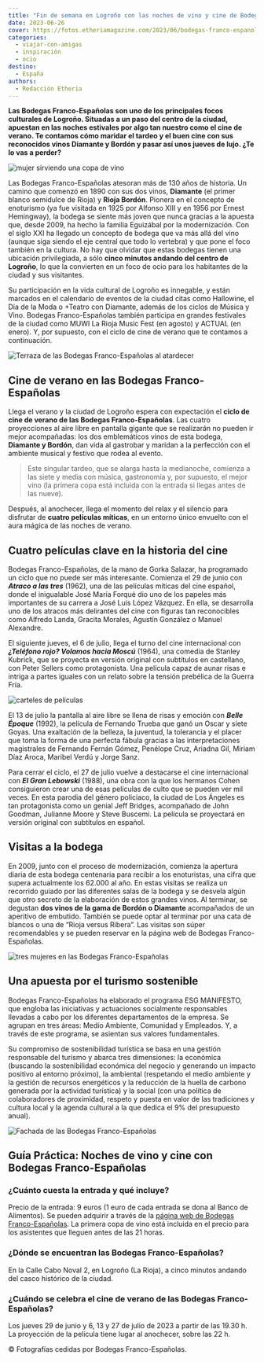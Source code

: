 ```yaml
---
title: "Fin de semana en Logroño con las noches de vino y cine de Bodegas Franco-Españolas"
date: 2023-06-26
cover: https://fotos.etheriamagazine.com/2023/06/bodegas-franco-espanolas-tardeojpg.jpg
categories: 
  - viajar-con-amigas
  - inspiración
  - ocio
destino: 
  - España
authors: 
  - Redacción Etheria
---
```


**Las Bodegas Franco-Españolas son uno de los principales focos culturales de Logroño. 
Situadas a un paso del centro de la ciudad, apuestan en las noches estivales por algo 
tan nuestro como el cine de verano. Te contamos cómo maridar el tardeo y el buen cine 
con sus reconocidos vinos Diamante y Bordón y pasar así unos jueves de lujo. ¿Te lo vas 
a perder?** 

![mujer sirviendo una copa de vino](https://fotos.etheriamagazine.com/2023/06/bodegas-franco-espanolas-vino-bordon.jpg "Tardes de vino y cine en Bodegas Franco-Españolas.")

Las Bodegas Franco-Españolas atesoran más de 130 años de historia. Un camino que comenzó 
en 1890 con sus dos vinos, **Diamante** (el primer blanco semidulce de Rioja) y **Rioja 
Bordón**. Pionera en el concepto de enoturismo (ya fue visitada en 1925 por Alfonso XIII 
y en 1956 por Ernest Hemingway), la bodega se siente más joven que nunca gracias a la 
apuesta que, desde 2009, ha hecho la familia Eguizábal por la modernización. Con el 
siglo XXI ha llegado un concepto de bodega que va más allá del vino (aunque siga siendo 
el eje central que todo lo vertebra) y que pone el foco también en la cultura. No hay 
que olvidar que estas bodegas tienen una ubicación privilegiada, a sólo **cinco minutos 
andando del centro de Logroño**, lo que la convierten en un foco de ocio para los 
habitantes de la ciudad y sus visitantes. 

Su participación en la vida cultural de Logroño es innegable, y están marcados en el 
calendario de eventos de la ciudad citas como Hallowine, el Día de la Moda o +Teatro con 
Diamante, además de los ciclos de Música y Vino. Bodegas Franco-Españolas también 
participa en grandes festivales de la ciudad como MUWI La Rioja Music Fest (en agosto) y 
ACTUAL (en enero). Y, por supuesto, con el ciclo de cine de verano que te contamos a 
continuación. 

![Terraza de las Bodegas Franco-Españolas al atardecer](https://fotos.etheriamagazine.com/2023/06/bodegas-franco-espanolas-tardeojpg.jpg "Terraza de las Bodegas Franco-Españolas antes de la proyección.")

## Cine de verano en las Bodegas Franco-Españolas

Llega el verano y la ciudad de Logroño espera con expectación el **ciclo de cine de 
verano de las Bodegas Franco-Españolas**. Las cuatro proyecciones al aire libre en 
pantalla gigante que se realizarán no pueden ir mejor acompañadas: los dos emblemáticos 
vinos de esta bodega, **Diamante y Bordón**, dan vida al gastrobar y maridan a la 
perfección con el ambiente musical y festivo que rodea al evento. 

> Este singular tardeo, que se alarga hasta la medianoche, comienza a las siete y media 
> con música, gastronomía y, por supuesto, el mejor vino (la primera copa está incluida 
> con la entrada si llegas antes de las nueve). 

Después, al anochecer, llega el momento del relax y el silencio para disfrutar de 
**cuatro películas míticas**, en un entorno único envuelto con el aura mágica de las 
noches de verano. 

## Cuatro películas clave en la historia del cine

Bodegas Franco-Españolas, de la mano de Gorka Salazar, ha programado un ciclo que no 
puede ser más interesante. Comienza el 29 de junio con _**Atraco a las tres**_ (1962), 
una de las películas míticas del cine español, donde el inigualable José María Forqué 
dio uno de los papeles más importantes de su carrera a José Luis López Vázquez. En ella, 
se desarrolla uno de los atracos más delirantes del cine con figuras tan reconocibles 
como Alfredo Landa, Gracita Morales, Agustín González o Manuel Alexandre. 

El siguiente jueves, el 6 de julio, llega el turno del cine internacional con 
_**¿Teléfono rojo? Volamos hacia Moscú**_ (1964), una comedia de Stanley Kubrick, que se 
proyecta en versión original con subtítulos en castellano, con Peter Sellers como 
protagonista. Una película capaz de aunar risas e intriga a partes iguales con un relato 
sobre la tensión prebélica de la Guerra Fría. 

![carteles de películas](https://fotos.etheriamagazine.com/2023/06/bodegas-franco-espanolas-carteles.jpg "Películas del ciclo de cine de verano de Bodegas Franco-Españolas.")

El 13 de julio la pantalla al aire libre se llena de risas y emoción con _**Belle 
Époque**_ (1992), la película de Fernando Trueba que ganó un Oscar y siete Goyas. Una 
exaltación de la belleza, la juventud, la tolerancia y el placer que toma la forma de 
una perfecta fábula gracias a las interpretaciones magistrales de Fernando Fernán Gómez, 
Penélope Cruz, Ariadna Gil, Miriam Díaz Aroca, Maribel Verdú y Jorge Sanz. 

Para cerrar el ciclo, el 27 de julio vuelve a destacarse el cine internacional con _**El 
Gran Lebowski**_ (1988), una obra con la que los hermanos Cohen consiguieron crear una 
de esas películas de culto que se pueden ver mil veces. En esta parodia del género 
policiaco, la ciudad de Los Ángeles es tan protagonista como un genial Jeff Bridges, 
acompañado de John Goodman, Julianne Moore y Steve Buscemi. La película se proyectará en 
versión original con subtítulos en español. 

## Visitas a la bodega

En 2009, junto con el proceso de modernización, comienza la apertura diaria de esta 
bodega centenaria para recibir a los enoturistas, una cifra que supera actualmente los 
62.000 al año. En estas visitas se realiza un recorrido guiado por las diferentes salas 
de la bodega y se desvela algún que otro secreto de la elaboración de estos grandes 
vinos. Al terminar, se degustan **dos vinos de la gama de Bordón o Diamante** 
acompañados de un aperitivo de embutido. También se puede optar al terminar por una cata 
de blancos o una de “Rioja versus Ribera”. Las visitas son súper recomendables y se 
pueden reservar en la página web de Bodegas Franco-Españolas. 

![tres mujeres en las Bodegas Franco-Españolas](https://fotos.etheriamagazine.com/2023/06/bodegas-franco-espanolas-visita.jpg "Visita de la bodega.")

## Una apuesta por el turismo sostenible

Bodegas Franco-Españolas ha elaborado el programa ESG MANIFESTO, que engloba las 
iniciativas y actuaciones socialmente responsables llevadas a cabo por los diferentes 
departamentos de la empresa. Se agrupan en tres áreas: Medio Ambiente, Comunidad y 
Empleados. Y, a través de este programa, se asientan sus valores fundamentales. 

Su compromiso de sostenibilidad turística se basa en una gestión responsable del turismo 
y abarca tres dimensiones: la económica (buscando la sostenibilidad económica del 
negocio y generando un impacto positivo al entorno próximo), la ambiental (respetando el 
medio ambiente y la gestión de recursos energéticos y la reducción de la huella de 
carbono generada por la actividad turística) y la social (con una política de 
colaboradores de proximidad, respeto y puesta en valor de las tradiciones y cultura 
local y la agenda cultural a la que dedica el 9% del presupuesto anual). 

![Fachada de las Bodegas Franco-Españolas](https://fotos.etheriamagazine.com/2023/06/bodegas-franco-espanolas-fachada.jpg "Fachada de las Bodegas Franco-Españolas.")

## Guía Práctica: Noches de vino y cine con Bodegas Franco-Españolas

### ¿Cuánto cuesta la entrada y qué incluye?

Precio de la entrada: 9 euros (1 euro de cada entrada se dona al Banco de Alimentos). Se 
pueden adquirir a través de la [página web de Bodegas 
Franco-Españolas](https://www.francoespanolas.com/agenda-cultural). La primera copa de 
vino está incluida en el precio para los asistentes que lleguen antes de las 21 horas. 

### ¿Dónde se encuentran las Bodegas Franco-Españolas?

En la Calle Cabo Noval 2, en Logroño (La Rioja), a cinco minutos andando del casco 
histórico de la ciudad. 

### ¿Cuándo se celebra el cine de verano de las Bodegas Franco-Españolas?

Los jueves 29 de junio y 6, 13 y 27 de julio de 2023 a partir de las 19.30 h. La 
proyección de la película tiene lugar al anochecer, sobre las 22 h. 

© Fotografías cedidas por Bodegas Franco-Españolas.
